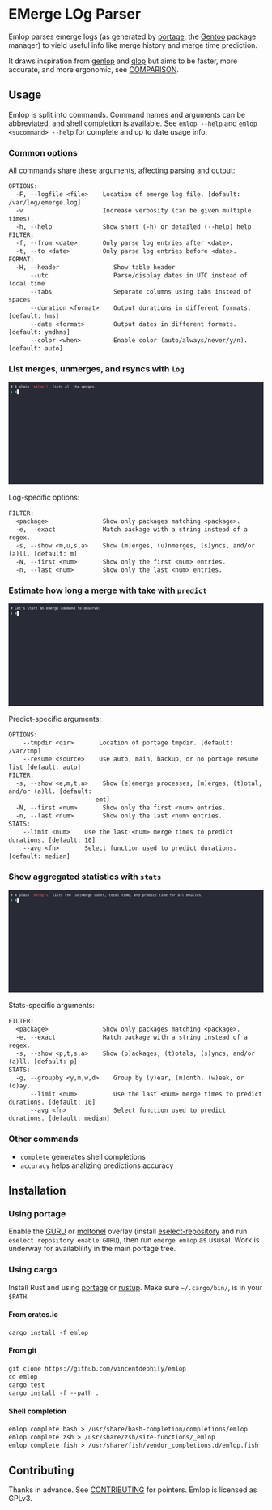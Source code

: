 # EMerge LOg Parser

Emlop parses emerge logs (as generated by [portage](https://wiki.gentoo.org/wiki/Project:Portage),
the [Gentoo](https://www.gentoo.org/) package manager) to yield useful info like merge history and
merge time prediction.

It draws inspiration from [genlop](https://github.com/gentoo-perl/genlop) and
[qlop](https://github.com/gentoo/portage-utils) but aims to be faster, more accurate, and more
ergonomic, see [COMPARISON](COMPARISON.md).

## Usage

Emlop is split into commands. Command names and arguments can be abbreviated, and shell completion is available. See `emlop --help` and `emlop <sucommand> --help`
for complete and up to date usage info.

### Common options

All commands share these arguments, affecting parsing and output:

    OPTIONS:
      -F, --logfile <file>    Location of emerge log file. [default: /var/log/emerge.log]
      -v                      Increase verbosity (can be given multiple times).
      -h, --help              Show short (-h) or detailed (--help) help.
    FILTER:
      -f, --from <date>       Only parse log entries after <date>.
      -t, --to <date>         Only parse log entries before <date>.
    FORMAT:
      -H, --header               Show table header
          --utc                  Parse/display dates in UTC instead of local time
          --tabs                 Separate columns using tabs instead of spaces
          --duration <format>    Output durations in different formats. [default: hms]
          --date <format>        Output dates in different formats. [default: ymdhms]
          --color <when>         Enable color (auto/always/never/y/n). [default: auto]


### List merges, unmerges, and rsyncs  with `log`

![Log demo](docs/log.gif)

Log-specific options:

    FILTER:
      <package>               Show only packages matching <package>.
      -e, --exact             Match package with a string instead of a regex.
      -s, --show <m,u,s,a>    Show (m)erges, (u)nmerges, (s)yncs, and/or (a)ll. [default: m]
      -N, --first <num>       Show only the first <num> entries.
      -n, --last <num>        Show only the last <num> entries.

### Estimate how long a merge with take with `predict`

![Predict demo](docs/predict.gif)

Predict-specific arguments:

    OPTIONS:
        --tmpdir <dir>       Location of portage tmpdir. [default: /var/tmp]
        --resume <source>    Use auto, main, backup, or no portage resume list [default: auto]
    FILTER:
      -s, --show <e,m,t,a>    Show (e)emerge processes, (m)erges, (t)otal, and/or (a)ll. [default:
                            emt]
      -N, --first <num>       Show only the first <num> entries.
      -n, --last <num>        Show only the last <num> entries.
    STATS:
        --limit <num>    Use the last <num> merge times to predict durations. [default: 10]
        --avg <fn>       Select function used to predict durations. [default: median]


### Show aggregated statistics with `stats`

![Stats demo](docs/stats.gif)

Stats-specific arguments:

    FILTER:
      <package>               Show only packages matching <package>.
      -e, --exact             Match package with a string instead of a regex.
      -s, --show <p,t,s,a>    Show (p)ackages, (t)otals, (s)yncs, and/or (a)ll. [default: p]
    STATS:
      -g, --groupby <y,m,w,d>    Group by (y)ear, (m)onth, (w)eek, or (d)ay.
          --limit <num>          Use the last <num> merge times to predict durations. [default: 10]
          --avg <fn>             Select function used to predict durations. [default: median]

### Other commands

* `complete` generates shell completions
* `accuracy` helps analizing predictions accuracy

## Installation

### Using portage

Enable the [GURU](https://wiki.gentoo.org/wiki/Project:GURU) or
[moltonel](https://github.com/vincentdephily/moltonel-ebuilds) overlay (install
[eselect-repository](https://wiki.gentoo.org/wiki/Eselect/Repository) and run `eselect repository
enable GURU`), then run `emerge emlop` as ususal. Work is underway for availablility in the main
portage tree.

### Using cargo

Install Rust and using [portage](https://wiki.gentoo.org/wiki/Rust) or
[rustup](https://www.rust-lang.org/en-US/install.html). Make sure `~/.cargo/bin/`, is in your
`$PATH`.

#### From crates.io

    cargo install -f emlop

#### From git

    git clone https://github.com/vincentdephily/emlop
    cd emlop
    cargo test
    cargo install -f --path .

#### Shell completion

    emlop complete bash > /usr/share/bash-completion/completions/emlop
    emlop complete zsh > /usr/share/zsh/site-functions/_emlop
    emlop complete fish > /usr/share/fish/vendor_completions.d/emlop.fish

## Contributing

Thanks in advance. See [CONTRIBUTING](CONTRIBUTING.md) for pointers. Emlop is licensed as GPLv3.
